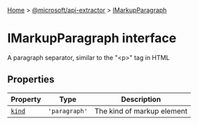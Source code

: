 [Home](./index) &gt; [@microsoft/api-extractor](./api-extractor.md) &gt; [IMarkupParagraph](./api-extractor.imarkupparagraph.md)

# IMarkupParagraph interface

A paragraph separator, similar to the "&lt;p&gt;" tag in HTML

## Properties

|  Property | Type | Description |
|  --- | --- | --- |
|  [`kind`](./api-extractor.imarkupparagraph.kind.md) | `'paragraph'` | The kind of markup element |

